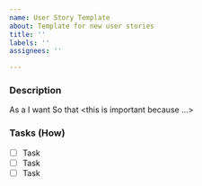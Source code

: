 ```yaml
---
name: User Story Template
about: Template for new user stories
title: ''
labels: ''
assignees: ''

---
```


### Description
As a <user>
I want <what>
So that <this is important because ...>
### Tasks (How)
- [ ] Task
- [ ] Task
- [ ] Task
